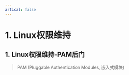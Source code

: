 ```yaml
---
artical: false
---
```


# 1. Linux权限维持

## 1. Linux权限维持-PAM后门

> PAM (Pluggable Authentication Modules, 嵌入式模块) 

